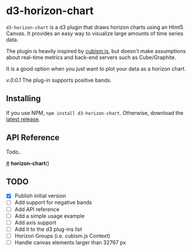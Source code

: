 # d3-horizon-chart

`d3-horizon-chart` is a d3 plugin that draws horizon charts using an Html5 Canvas.
It provides an easy way to visualize large amounts of time series data.


The plugin is heavily inspired by [cubism.js](https://square.github.io/cubism/), but doesn't make assumptions about real-time metrics and back-end servers such as Cube/Graphite.

It is a good option when you just want to plot your data as a horizon chart.

*v.0.0.1*
The plug-in supports positive bands.

## Installing

If you use NPM, `npm install d3-horizon-chart`. Otherwise, download the [latest release](https://github.com/kmandov/d3-horizon-chart/releases/latest).

## API Reference

Todo..

<a href="#horizon-chart" name="horizon-chart">#</a> <b>horizon-chart</b>()


## TODO

- [x] Publish initial version
- [ ] Add support for negative bands
- [ ] Add API reference
- [ ] Add a simple usage example
- [ ] Add axis support
- [ ] Add it to the d3 plug-ins list
- [ ] Horizon Groups (i.e. cubism.js Context)
- [ ] Handle canvas elements larger than 32767 px

